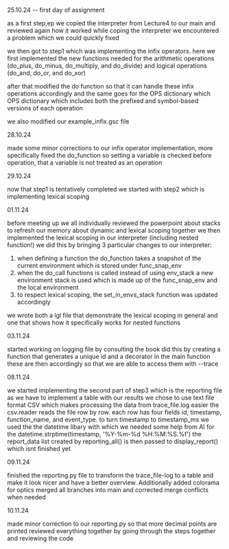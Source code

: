 25.10.24 -- first day of assignment

as a first step,ep we copied the interpreter from Lecture4 to our main and reviewed again how it worked
while coping the interpreter we encountered a problem which we could quickly fixed

we then got to step1 which was implementing the infix operators. here we first implemented the new functions needed for the arithmetic operations  (do_plus, do_minus, do_multiply, and do_divide) and logical operations (do_and, do_or, and do_xor)

after that modified the do function so that it can handle these infix operations accordingly and the same goes for the OPS dictionary which OPS dictionary which includes both the prefixed and symbol-based versions of each operation

we also modified our example_infix.gsc file

28.10.24

made some minor corrections to our infix operator implementation, more specifically fixed the do_function so setting a variable is checked before operation, that a variable is not treated as an operation

29.10.24

now that step1 is tentatively completed we started with step2 which is implementing lexical scoping

01.11.24

before meeting up we all individually reviewed the powerpoint about stacks to refresh our memory about dynamic and lexical scoping
together we then implemented the lexical scoping in our interpreter (including nested function!)
we did this by bringing 3 particular changes to our interpreter:
1. when defining a function the do_function takes a snapshot of the current environment which is stored under func_snap_env
2. when the do_call functions is called instead of using env_stack a new environment stack is used which is made up of the func_snap_env and the local environment
3. to respect lexical scoping, the set_in_envs_stack function was updated accordingly

we wrote both a lgl file that demonstrate the lexical scoping in general and one that shows how it specifically works for nested functions

03.11.24

started working on logging file by consulting the book
did this by creating a function that generates a unique id and a decorator 
in the main function these are then accordingly so that we are able to access them with --trace


08.11.24

we started implementing the second part of step3 which is the reporting file
as we have to implement a table with our results we chose to use text file format CSV which makes processing the data from trace_file.log easier 
the csv.reader reads the file row by row. each row has four fields id, timestamp, function_name, and event_type.
to turn timestamp to timestamp_ms we used the the datetime libary with which we needed some help from AI for the datetime.strptime(timestamp, '%Y-%m-%d %H:%M:%S.%f')
the report_data list created by reporting_all() is then passed to display_report() which isnt finished yet

09.11.24

finished the reporting.py file to transform the trace_file-log to a table and make it look nicer and have a better overview. Additionally added colorama for optics
merged all branches into main and corrected merge conflicts when needed

10.11.24

made minor correction to our reporting.py so that more decimal points are printed
reviewed everything together by going through the steps together and reviewing the code

